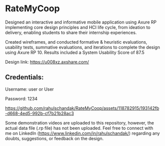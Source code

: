 # RateMyCoop
Designed an interactive and informative mobile application using Axure RP implementing core design principles and HCI life cycle,  from ideation to delivery, enabling students to share their internship experiences.

Created wireframes, and conducted formative & heuristic evaluations, usability tests, summative evaluations, and iterations to complete the design using Axure RP 10. Results included a System Usability Score of 87.5

Design link: https://u008xz.axshare.com/

## Credentials:

Username: user or User

Password: 1234

https://github.com/rahulschandak/RateMyCoop/assets/118782915/193142fb-d668-4ed5-992b-cf7b21b28ac3

Some demonstration videos are uploaded to this repository, however, the actual data file (.rp file) has not been uploaded. Feel free to connect with me on LinkedIn (https://www.linkedin.com/in/rahulschandak/) regarding any doubts, suggestions, or feedback on the design.
